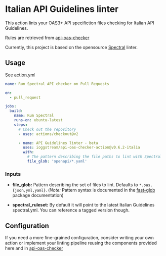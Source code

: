 # Italian API Guidelines linter

This action lints your OAS3+ API specifiction files checking for Italian API Guidelines.

Rules are retrieved from [api-oas-checker](https://teamdigitale.github.io/api-oas-checker/spectral.yml)

Currently, this project is based on the opensource [Spectral](https://github.com/stoplightio/spectral) linter.

## Usage

See [action.yml](action.yml)

```yaml
name: Run Spectral API checker on Pull Requests

on:
  - pull_request

jobs:
  build:
    name: Run Spectral
    runs-on: ubuntu-latest
    steps:
      # Check out the repository
      - uses: actions/checkout@v2

      - name: API Guidelines linter - beta
        uses: ioggstream/api-oas-checker-action@v0.6.2-italia
        with:
          # The pattern describing the file paths to lint with Spectral
          file_glob: 'openapi/*.yaml'

```

### Inputs

- **file_glob:** Pattern describing the set of files to lint. Defaults to `*.oas.{json,yml,yaml}`. (_Note:_ Pattern syntax is documented in the [fast-glob](https://www.npmjs.com/package/fast-glob) package documentation)

- **spectral_ruleset:** By default it will point to  the latest Italian Guidelines spectral.yml. You can reference a tagged version though.

## Configuration

If you need a more fine-grained configuration, consider writing your own action or implement your linting pipeline reusing the components provided here and in  [api-oas-checker](https://teamdigitale.github.io/api-oas-checker/spectral.yml)